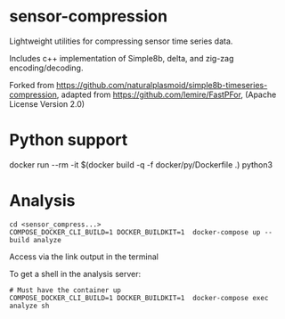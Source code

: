 # sensor-compression

Lightweight utilities for compressing sensor time series data.

Includes c++ implementation of Simple8b, delta, and zig-zag encoding/decoding.

Forked from https://github.com/naturalplasmoid/simple8b-timeseries-compression, adapted from https://github.com/lemire/FastPFor, (Apache License Version 2.0)

# Python support

docker run --rm -it  $(docker build -q -f docker/py/Dockerfile .) python3

# Analysis

```
cd <sensor_compress...>
COMPOSE_DOCKER_CLI_BUILD=1 DOCKER_BUILDKIT=1  docker-compose up --build analyze
```
Access via the link output in the terminal

To get a shell in the analysis server:
```
# Must have the container up
COMPOSE_DOCKER_CLI_BUILD=1 DOCKER_BUILDKIT=1  docker-compose exec analyze sh
```